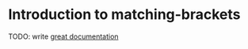 # Introduction to matching-brackets

TODO: write [great documentation](http://jacobian.org/writing/what-to-write/)
